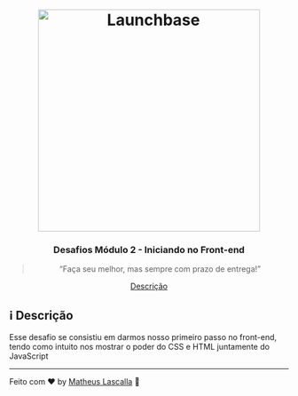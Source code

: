 <h1 align="center">
    <img alt="Launchbase" src="https://storage.googleapis.com/golden-wind/bootcamp-launchbase/logo.png" width="400px" />
</h1>

<h3 align="center">
  Desafios Módulo 2 - Iniciando no Front-end
</h3>

<blockquote align="center">“Faça seu melhor, mas sempre com prazo de entrega!”</blockquote>


<p align="center">
  <a href="#information_source-Descrição">Descrição</a>
</p>

## :information_source: Descrição
Esse desafio se consistiu em darmos nosso primeiro passo no front-end, tendo como intuito nos mostrar o poder do CSS e HTML juntamente do JavaScript





---

Feito com :heart: by [Matheus Lascalla](https://www.linkedin.com/in/matheus-nb/) :wave: 

